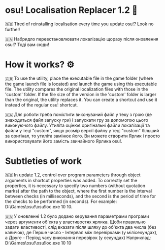# osu! Localisation Replacer 1.2 🧐
🇬🇧 Tired of reinstalling localisation every time you update osu!? Look no further!

🇺🇦 Набридло перевстановлювати локалізацію щоразу після оновлення osu!? Тоді вам сюди!

# How it works? ⚙️
🇬🇧 To use the utility, place the executable file in the game folder (where the game launch file is located) and launch the game using this executable file.
The utility compares the original localization files with those in the 'custom' folder. If the file size of the version in the 'custom' folder is larger than the original, the utility replaces it.
You can create a shortcut and use it instead of the regular osu! shortcut.

🇺🇦 Для роботи треба помістити виконуваний файл у теку з грою (де знаходиться файл запуску гри) і запускати гру за допомогою цього виконуючого файлу.
Утиліта оцінює оригінальні файли локалізації та файли у теці "custom", якщо розмір версії файлу у теці "custom" більший за оригінал, то утиліта замінює його.
Ви можете створити Ярлик і просто використовувати його замість звичайного Ярлика osu!.

# Subtleties of work
🇬🇧 In update 1.2, control over program parameters through object arguments in shortcut properties was added.
To correctly set the properties, it is necessary to specify two numbers (without quotation marks) after the path to the object, where the first number is the interval between checks (in milliseconds), and the second is the period of time for the checks to be performed (in seconds).
For example: D:\Games\osu!\osu!loc.exe 10 10.

🇺🇦 У оновленні 1.2 було додано керування параметрами програми через аргументи об'єкта у властивостях ярлика.
Щоби правильно задати властивості, слід вказати після шляху до об'єкта два числа (без кавичок), де Перше число - Інтервал між перевірками (у мілісекундах), а Друге - Період часу виконання перевірок (у секундах)
Наприклад: D:\Games\osu!\osu!loc.exe 10 10
